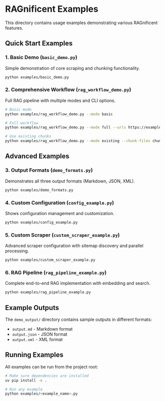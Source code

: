# RAGnificent Examples

This directory contains usage examples demonstrating various RAGnificent features.

## Quick Start Examples

### 1. Basic Demo (`basic_demo.py`)
Simple demonstration of core scraping and chunking functionality.

```bash
python examples/basic_demo.py
```

### 2. Comprehensive Workflow (`rag_workflow_demo.py`)
Full RAG pipeline with multiple modes and CLI options.

```bash
# Basic mode
python examples/rag_workflow_demo.py --mode basic

# Full workflow
python examples/rag_workflow_demo.py --mode full --urls https://example.com

# Use existing chunks
python examples/rag_workflow_demo.py --mode existing --chunk-files chunks.jsonl
```

## Advanced Examples

### 3. Output Formats (`demo_formats.py`)
Demonstrates all three output formats (Markdown, JSON, XML).

```bash
python examples/demo_formats.py
```

### 4. Custom Configuration (`config_example.py`)
Shows configuration management and customization.

```bash
python examples/config_example.py
```

### 5. Custom Scraper (`custom_scraper_example.py`)
Advanced scraper configuration with sitemap discovery and parallel processing.

```bash
python examples/custom_scraper_example.py
```

### 6. RAG Pipeline (`rag_pipeline_example.py`)
Complete end-to-end RAG implementation with embedding and search.

```bash
python examples/rag_pipeline_example.py
```

## Example Outputs

The `demo_output/` directory contains sample outputs in different formats:
- `output.md` - Markdown format
- `output.json` - JSON format  
- `output.xml` - XML format

## Running Examples

All examples can be run from the project root:

```bash
# Make sure dependencies are installed
uv pip install -e .

# Run any example
python examples/<example_name>.py
```